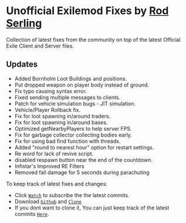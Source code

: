 Unofficial Exilemod Fixes by [Rod Serling](https://github.com/Rod-Serling)
=============
Collection of latest fixes from the community on top of the latest Official Exile Client and Server files. 

Updates
--------------------------
- Added Bornholm Loot Buildings and positions.
- Put dropped weapon on player body instead of ground.
- Fix typo causing syntax error.
- Fixed sending multiple messages to clients.
- Patch for vehicle simulation bugs - JIT simulation.
- Vehicle/Player Rollback fix.
- Fix for loot spawning in/around traders.
- Fix for loot spawning in/around bases.
- Optimized getNearbyPlayers to help server FPS.
- Fix for garbage collector collecting bodies early.
- Fix for using bad find function with threads.
- Added "round to nearest hour" option for restart settings.
- Re word for lack of revive script.
- disabled respawn button near the end of the countdown.
- Infistar's Improved RE Filters
- Removed fall damage for 5 seconds during parachuting

To keep track of latest fixes and changes:
- Click [`Watch`](https://github.com/Exile-UnofficialDevs/Exile-Unofficial/subscription) to subscribe the the latest commits.
- Download [`Github`](https://desktop.github.com/) and [`Clone`](github-windows://openRepo/https://github.com/Exile-UnofficialDevs/Exile-Unofficial)
- If you dont want to clone it, You can just keep track of the latest commits [`Here`](https://github.com/Exile-UnofficialDevs/Exile-Unofficial/commits/master).
